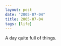 ```yaml
---
layout: post
date: "2005-07-04"
title: 2005-07-04
tags: [life]
---
```

A day quite full of things.


